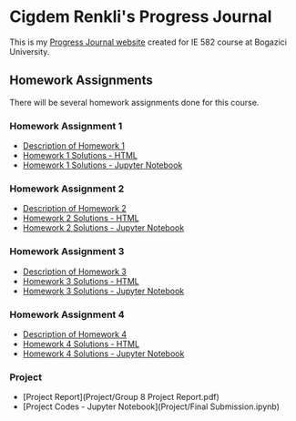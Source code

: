 # Cigdem Renkli's Progress Journal

This is my [Progress Journal website](https://github.com/BU-IE-582/fall21-CigdemRenkli/) created for IE 582 course at Bogazici University.

## Homework Assignments

There will be several homework assignments done for this course.

### Homework Assignment 1
* [Description of Homework 1](HW1/IE582_Fall21_Homework1.pdf)
* [Homework 1 Solutions - HTML](HW1/HW1_Cigdem_Renkli.html)
* [Homework 1 Solutions - Jupyter Notebook](HW1/HW1_Cigdem_Renkli.ipynb)

### Homework Assignment 2
* [Description of Homework 2](HW2/IE582_Fall21_Homework2.pdf)
* [Homework 2 Solutions - HTML](HW2/HW2_Cigdem_Renkli.html)
* [Homework 2 Solutions - Jupyter Notebook](HW2/HW2_Cigdem_Renkli.ipynb)

### Homework Assignment 3
* [Description of Homework 3](HW3/IE582_Fall21_Homework3.pdf)
* [Homework 3 Solutions - HTML](HW3/HW3_Cigdem_Renkli.html)
* [Homework 3 Solutions - Jupyter Notebook](HW3/HW3_Cigdem_Renkli.ipynb)

### Homework Assignment 4
* [Description of Homework 4](HW4/IE582_Fall21_Homework4.pdf)
* [Homework 4 Solutions - HTML](HW4/HW4_Cigdem_Renkli.html)
* [Homework 4 Solutions - Jupyter Notebook](HW4/HW4_Cigdem_Renkli.ipynb)

### Project
* [Project Report](Project/Group 8 Project Report.pdf)
* [Project Codes - Jupyter Notebook](Project/Final Submission.ipynb)


